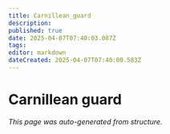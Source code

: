 ```yaml
---
title: Carnillean_guard
description: 
published: true
date: 2025-04-07T07:40:03.087Z
tags: 
editor: markdown
dateCreated: 2025-04-07T07:40:00.583Z
---
```


# Carnillean guard

*This page was auto-generated from structure.*